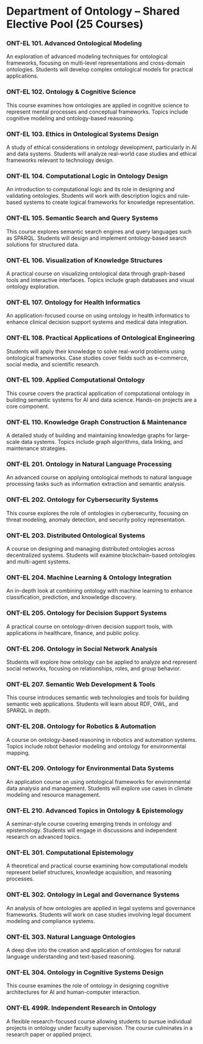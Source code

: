 # Department of Ontology – Shared Elective Pool (25 Courses)

### ONT-EL 101. Advanced Ontological Modeling

An exploration of advanced modeling techniques for ontological frameworks, focusing on multi-level representations and cross-domain ontologies. Students will develop complex ontological models for practical applications.

### ONT-EL 102. Ontology & Cognitive Science

This course examines how ontologies are applied in cognitive science to represent mental processes and conceptual frameworks. Topics include cognitive modeling and ontology-based reasoning.

### ONT-EL 103. Ethics in Ontological Systems Design

A study of ethical considerations in ontology development, particularly in AI and data systems. Students will analyze real-world case studies and ethical frameworks relevant to technology design.

### ONT-EL 104. Computational Logic in Ontology Design

An introduction to computational logic and its role in designing and validating ontologies. Students will work with description logics and rule-based systems to create logical frameworks for knowledge representation.

### ONT-EL 105. Semantic Search and Query Systems

This course explores semantic search engines and query languages such as SPARQL. Students will design and implement ontology-based search solutions for structured data.

### ONT-EL 106. Visualization of Knowledge Structures

A practical course on visualizing ontological data through graph-based tools and interactive interfaces. Topics include graph databases and visual ontology exploration.

### ONT-EL 107. Ontology for Health Informatics

An application-focused course on using ontology in health informatics to enhance clinical decision support systems and medical data integration.

### ONT-EL 108. Practical Applications of Ontological Engineering

Students will apply their knowledge to solve real-world problems using ontological frameworks. Case studies cover fields such as e-commerce, social media, and scientific research.

### ONT-EL 109. Applied Computational Ontology

This course covers the practical application of computational ontology in building semantic systems for AI and data science. Hands-on projects are a core component.

### ONT-EL 110. Knowledge Graph Construction & Maintenance

A detailed study of building and maintaining knowledge graphs for large-scale data systems. Topics include graph algorithms, data linking, and maintenance strategies.

### ONT-EL 201. Ontology in Natural Language Processing

An advanced course on applying ontological methods to natural language processing tasks such as information extraction and semantic analysis.

### ONT-EL 202. Ontology for Cybersecurity Systems

This course explores the role of ontologies in cybersecurity, focusing on threat modeling, anomaly detection, and security policy representation.

### ONT-EL 203. Distributed Ontological Systems

A course on designing and managing distributed ontologies across decentralized systems. Students will examine blockchain-based ontologies and multi-agent systems.

### ONT-EL 204. Machine Learning & Ontology Integration

An in-depth look at combining ontology with machine learning to enhance classification, prediction, and knowledge discovery.

### ONT-EL 205. Ontology for Decision Support Systems

A practical course on ontology-driven decision support tools, with applications in healthcare, finance, and public policy.

### ONT-EL 206. Ontology in Social Network Analysis

Students will explore how ontology can be applied to analyze and represent social networks, focusing on relationships, roles, and group behavior.

### ONT-EL 207. Semantic Web Development & Tools

This course introduces semantic web technologies and tools for building semantic web applications. Students will learn about RDF, OWL, and SPARQL in depth.

### ONT-EL 208. Ontology for Robotics & Automation

A course on ontology-based reasoning in robotics and automation systems. Topics include robot behavior modeling and ontology for environmental mapping.

### ONT-EL 209. Ontology for Environmental Data Systems

An application course on using ontological frameworks for environmental data analysis and management. Students will explore use cases in climate modeling and resource management.

### ONT-EL 210. Advanced Topics in Ontology & Epistemology

A seminar-style course covering emerging trends in ontology and epistemology. Students will engage in discussions and independent research on advanced topics.

### ONT-EL 301. Computational Epistemology

A theoretical and practical course examining how computational models represent belief structures, knowledge acquisition, and reasoning processes.

### ONT-EL 302. Ontology in Legal and Governance Systems

An analysis of how ontologies are applied in legal systems and governance frameworks. Students will work on case studies involving legal document modeling and compliance systems.

### ONT-EL 303. Natural Language Ontologies

A deep dive into the creation and application of ontologies for natural language understanding and text-based reasoning.

### ONT-EL 304. Ontology in Cognitive Systems Design

This course examines the role of ontology in designing cognitive architectures for AI and human-computer interaction.

### ONT-EL 499R. Independent Research in Ontology

A flexible research-focused course allowing students to pursue individual projects in ontology under faculty supervision. The course culminates in a research paper or applied project.